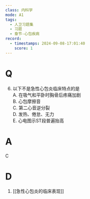 ```yaml
---
class: 内科学
mode: A1
tags:
  - 人卫习题集
  - 习题
  - 章节-心包疾病
record:
  - timestamps: 2024-09-08-17:01:40
    score: 1
---
```


# Q
6. 以下不是急性心包炎临床特点的是  
A. 在吸气和平卧时胸骨后疼痛加剧  
B. 心包摩擦音  
C. 第二心音逆分裂  
D. 发热、倦怠、无力  
E. 心电图示ST段普遍抬高  
# A
C
# D
1. [[急性心包炎的临床表现]]
